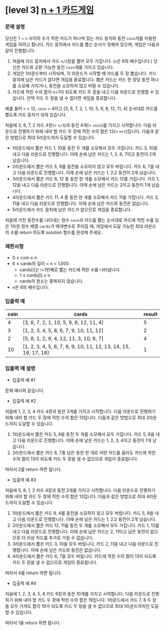 # [level 3] [n + 1 카드게임](https://school.programmers.co.kr/learn/courses/30/lessons/258707)

### 문제 설명
당신은 1 ~ `n` 사이의 수가 적힌 카드가 하나씩 있는 카드 뭉치와 동전 `coin`개를 이용한 게임을 하려고 합니다. 카드 뭉치에서 카드를 뽑는 순서가 정해져 있으며, 게임은 다음과 같이 진행합니다.

1. 처음에 카드 뭉치에서 카드 `n/3`장을 뽑아 모두 가집니다. (`n`은 6의 배수입니다.) 당신은 카드와 교환 가능한 동전 `coin`개를 가지고 있습니다.
2. 게임은 1라운드부터 시작되며, 각 라운드가 시작할 때 카드를 두 장 뽑습니다. 카드 뭉치에 남은 카드가 없다면 게임을 종료합니다. 뽑은 카드는 카드 한 장당 동전 하나를 소모해 가지거나, 동전을 소모하지 않고 버릴 수 있습니다.
3. 카드에 적힌 수의 합이 n+1이 되도록 카드 두 장을 내고 다음 라운드로 진행할 수 있습니다. 만약 카드 두 장을 낼 수 없다면 게임을 종료합니다.

예를 들어 `n` = 12, `coin` = 4이고 [3, 6, 7, 2, 1, 10, 5, 9, 8, 12, 11, 4] 순서대로 카드를 뽑도록 카드 뭉치가 섞여 있습니다.

처음에 3, 6, 7, 2 카드 4장(= `n/3`)과 동전 4개(= `coin`)를 가지고 시작합니다. 다음 라운드로 진행하기 위해 내야 할 카드 두 장에 적힌 수의 합은 13(= `n+1`)입니다. 다음과 같은 방법으로 최대 5라운드까지 도달할 수 있습니다.

- 1라운드에서 뽑은 카드 1, 10을 동전 두 개를 소모해서 모두 가집니다. 카드 3, 10을 내고 다음 라운드로 진행합니다. 이때 손에 남은 카드는 1, 2, 6, 7이고 동전이 2개 남습니다.
- 2라운드에서 뽑은 카드 5, 9를 동전을 소모하지 않고 모두 버립니다. 카드 6, 7을 내고 다음 라운드로 진행합니다. 이때 손에 남은 카드는 1, 2고 동전이 2개 남습니다.
- 3라운드에서 뽑은 카드 8, 12 중 동전 한 개를 소모해서 카드 12를 가집니다. 카드 1, 12을 내고 다음 라운드로 진행합니다. 이때 손에 남은 카드는 2이고 동전이 1개 남습니다.
- 4라운드에서 뽑은 카드 11, 4 중 동전 한 개를 소모해서 카드 11을 가집니다. 카드 2, 11을 내고 다음 라운드로 진행합니다. 이때 손에 남은 카드와 동전은 없습니다.
- 5라운드에서 카드 뭉치에 남은 카드가 없으므로 게임을 종료합니다.

처음에 가진 동전수를 나타내는 정수 `coin`과 카드를 뽑는 순서대로 카드에 적힌 수를 담은 1차원 정수 배열 `cards`가 매개변수로 주어질 때, 게임에서 도달 가능한 최대 라운드의 수를 return 하도록 solution 함수를 완성해 주세요.

### 제한사항
- 0 ≤ coin ≤ n
- 6 ≤ cards의 길이 = n < 1,000
  - cards[i]는 i+1번째로 뽑는 카드에 적힌 수를 나타냅니다.
  - 1 ≤ cards[i] ≤ n
  - cards의 원소는 중복되지 않습니다.
- n은 6의 배수입니다.

### 입출력 예
| coin | cards | result |
|------|-------|--------|
| 4 | [3, 6, 7, 2, 1, 10, 5, 9, 8, 12, 11, 4] | 5 |
| 3 | [1, 2, 3, 4, 5, 8, 6, 7, 9, 10, 11, 12] | 2 |
| 2 | [5, 8, 1, 2, 9, 4, 12, 11, 3, 10, 6, 7] | 4 |
| 10 | [1, 2, 3, 4, 5, 6, 7, 8, 9, 10, 11, 12, 13, 14, 15, 16, 17, 18] | 1 |

### 입출력 예 설명
- 입출력 예 #1

문제 예시와 같습니다.

- 입출력 예 #2

처음에 1, 2, 3, 4 카드 4장과 동전 3개를 가지고 시작합니다. 다음 라운드로 진행하기 위해 내야 할 카드 두 장에 적힌 수의 합은 13입니다. 다음과 같은 방법으로 최대 2라운드까지 도달할 수 있습니다.

1. 1라운드에서 뽑은 카드 5, 8을 동전 두 개를 소모해서 모두 가집니다. 카드 5, 8을 내고 다음 라운드로 진행합니다. 이때 손에 남은 카드는 1, 2, 3, 4이고 동전이 1개 남습니다.
2. 2라운드에서 뽑은 카드 6, 7중 남은 동전 한 개로 어떤 카드를 골라도 카드에 적힌 수의 합이 13이 되도록 카드 두 장을 낼 수 없으므로 게임이 종료됩니다.

따라서 2를 return 하면 됩니다.

- 입출력 예 #3

처음에 5, 8, 1, 2 카드 4장과 동전 2개를 가지고 시작합니다. 다음 라운드로 진행하기 위해 내야 할 카드 두 장에 적힌 수의 합은 13입니다. 다음과 같은 방법으로 최대 4라운드까지 도달할 수 있습니다.

1. 1라운드에서 뽑은 카드 9, 4를 동전을 소모하지 않고 모두 버립니다. 카드 5, 8을 내고 다음 라운드로 진행합니다. 이때 손에 남은 카드는 1, 2고 동전이 2개 남습니다.
2. 2라운드에서 뽑은 카드 12, 11를 동전 두 개를 소모해서 모두 가집니다. 카드 1, 12를 내고 다음 라운드로 진행합니다. 이때 손에 남은 카드는 2, 11이고 남은 동전이 없으므로 더 이상 카드를 추가로 가질 수 없습니다.
3. 3라운드에서 뽑은 카드 3, 10을 모두 버립니다. 카드 2, 11을 내고 다음 라운드로 진행합니다. 이때 손에 남은 카드와 동전은 없습니다.
4. 4라운드에서 뽑은 카드 6, 7을 모두 버립니다. 카드에 적힌 수의 합이 13이 되도록 카드 두 장을 낼 수 없으므로 게임이 종료됩니다.

따라서 4를 return 하면 됩니다.

- 입출력 예 #4

처음에 1, 2, 3, 4, 5, 6 카드 6장과 동전 10개를 가지고 시작합니다. 다음 라운드로 진행하기 위해 내야 할 카드 두 장에 적힌 수의 합은 19입니다. 1라운드에서 카드 7, 8 두 장을 모두 가져도 합이 19가 되도록 카드 두 장을 낼 수 없으므로 최대 1라운드까지만 도달할 수 있습니다.

따라서 1을 return 하면 됩니다.
